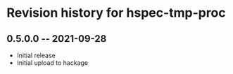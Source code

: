 # Revision history for hspec-tmp-proc

## 0.5.0.0 -- 2021-09-28

* Initial release
* Initial upload to hackage
